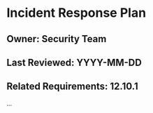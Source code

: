 # Incident Response Plan

## Owner: Security Team
## Last Reviewed: YYYY-MM-DD
## Related Requirements: 12.10.1

...